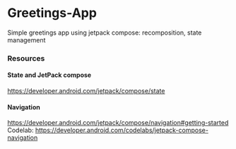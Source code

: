 # Greetings-App
Simple greetings app using jetpack compose: recomposition, state management

### Resources

#### State and JetPack compose

https://developer.android.com/jetpack/compose/state

#### Navigation

https://developer.android.com/jetpack/compose/navigation#getting-started
Codelab: https://developer.android.com/codelabs/jetpack-compose-navigation
